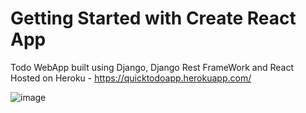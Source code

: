 # Getting Started with Create React App

Todo WebApp built using Django, Django Rest FrameWork and React 
Hosted on Heroku - https://quicktodoapp.herokuapp.com/

![image](https://user-images.githubusercontent.com/68737300/148948652-78e613dc-04b4-4829-a9f7-f48f81dde828.png)

